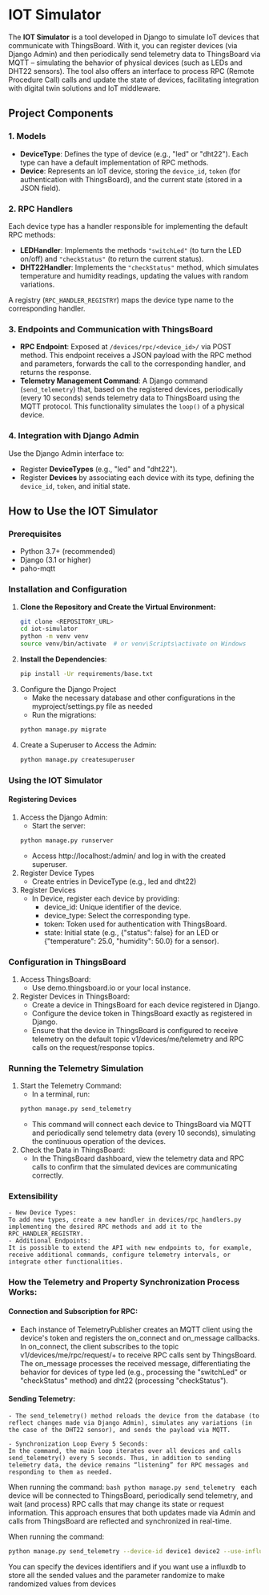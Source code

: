 # IOT Simulator

The **IOT Simulator** is a tool developed in Django to simulate IoT devices that communicate with ThingsBoard. With it, you can register devices (via Django Admin) and then periodically send telemetry data to ThingsBoard via MQTT – simulating the behavior of physical devices (such as LEDs and DHT22 sensors). The tool also offers an interface to process RPC (Remote Procedure Call) calls and update the state of devices, facilitating integration with digital twin solutions and IoT middleware.

## Project Components

### 1. Models
- **DeviceType**: Defines the type of device (e.g., "led" or "dht22"). Each type can have a default implementation of RPC methods.
- **Device**: Represents an IoT device, storing the `device_id`, `token` (for authentication with ThingsBoard), and the current state (stored in a JSON field).

### 2. RPC Handlers
Each device type has a handler responsible for implementing the default RPC methods:
- **LEDHandler**: Implements the methods `"switchLed"` (to turn the LED on/off) and `"checkStatus"` (to return the current status).
- **DHT22Handler**: Implements the `"checkStatus"` method, which simulates temperature and humidity readings, updating the values with random variations.

A registry (`RPC_HANDLER_REGISTRY`) maps the device type name to the corresponding handler.

### 3. Endpoints and Communication with ThingsBoard
- **RPC Endpoint**: Exposed at `/devices/rpc/<device_id>/` via POST method. This endpoint receives a JSON payload with the RPC method and parameters, forwards the call to the corresponding handler, and returns the response.
- **Telemetry Management Command**: A Django command (`send_telemetry`) that, based on the registered devices, periodically (every 10 seconds) sends telemetry data to ThingsBoard using the MQTT protocol. This functionality simulates the `loop()` of a physical device.

### 4. Integration with Django Admin
Use the Django Admin interface to:
- Register **DeviceTypes** (e.g., "led" and "dht22").
- Register **Devices** by associating each device with its type, defining the `device_id`, `token`, and initial state.

## How to Use the IOT Simulator

### Prerequisites
- Python 3.7+ (recommended)
- Django (3.1 or higher)
- paho-mqtt

### Installation and Configuration
1. **Clone the Repository and Create the Virtual Environment:**
   ```bash
   git clone <REPOSITORY_URL>
   cd iot-simulator
   python -m venv venv
   source venv/bin/activate  # or venv\Scripts\activate on Windows
   ```
2. **Install the Dependencies**:
    ```bash
    pip install -Ur requirements/base.txt
    ```
3. Configure the Django Project
    - Make the necessary database and other configurations in the myproject/settings.py file as needed
    - Run the migrations:
    ```bash
    python manage.py migrate
    ```
4. Create a Superuser to Access the Admin:
    ```bash
    python manage.py createsuperuser
    ```

### Using the IOT Simulator

#### Registering Devices
1. Access the Django Admin:
    - Start the server:
    ```bash
    python manage.py runserver
    ```
    - Access http://localhost:<port>/admin/ and log in with the created superuser.
2. Register Device Types
    - Create entries in DeviceType (e.g., led and dht22)
3. Register Devices
    - In Device, register each device by providing:
        - device_id: Unique identifier of the device.
        - device_type: Select the corresponding type.
        - token: Token used for authentication with ThingsBoard.
        - state: Initial state (e.g., {"status": false} for an LED or {"temperature": 25.0, "humidity": 50.0} for a sensor).

### Configuration in ThingsBoard
1. Access ThingsBoard:
    - Use demo.thingsboard.io or your local instance.
2. Register Devices in ThingsBoard:
    - Create a device in ThingsBoard for each device registered in Django.
    - Configure the device token in ThingsBoard exactly as registered in Django.
    - Ensure that the device in ThingsBoard is configured to receive telemetry on the default topic v1/devices/me/telemetry and RPC calls on the request/response topics.

### Running the Telemetry Simulation
1. Start the Telemetry Command:
    - In a terminal, run:
    ```bash
    python manage.py send_telemetry
    ```
    - This command will connect each device to ThingsBoard via MQTT and periodically send telemetry data (every 10 seconds), simulating the continuous operation of the devices.
2. Check the Data in ThingsBoard:
    - In the ThingsBoard dashboard, view the telemetry data and RPC calls to confirm that the simulated devices are communicating correctly.

### Extensibility
    - New Device Types:
    To add new types, create a new handler in devices/rpc_handlers.py implementing the desired RPC methods and add it to the RPC_HANDLER_REGISTRY.
    - Additional Endpoints:
    It is possible to extend the API with new endpoints to, for example, receive additional commands, configure telemetry intervals, or integrate other functionalities.


### How the Telemetry and Property Synchronization Process Works:

#### Connection and Subscription for RPC:
- Each instance of TelemetryPublisher creates an MQTT client using the device's token and registers the on_connect and on_message callbacks.
    In on_connect, the client subscribes to the topic v1/devices/me/rpc/request/+ to receive RPC calls sent by ThingsBoard.
    The on_message processes the received message, differentiating the behavior for devices of type led (e.g., processing the "switchLed" or "checkStatus" method) and dht22 (processing "checkStatus").

#### Sending Telemetry:
    - The send_telemetry() method reloads the device from the database (to reflect changes made via Django Admin), simulates any variations (in the case of the DHT22 sensor), and sends the payload via MQTT.

    - Synchronization Loop Every 5 Seconds:
    In the command, the main loop iterates over all devices and calls send_telemetry() every 5 seconds. Thus, in addition to sending telemetry data, the device remains “listening” for RPC messages and responding to them as needed.

When running the command:
    ```bash
    python manage.py send_telemetry
    ```
each device will be connected to ThingsBoard, periodically send telemetry, and wait (and process) RPC calls that may change its state or request information.
This approach ensures that both updates made via Admin and calls from ThingsBoard are reflected and synchronized in real-time.

When running the command:
```bash
python manage.py send_telemetry --device-id device1 device2 --use-influxdb --randomize
```
You can specify the devices identifiers and if you want use a influxdb to store all the sended values and the parameter randomize to make randomized values from devices